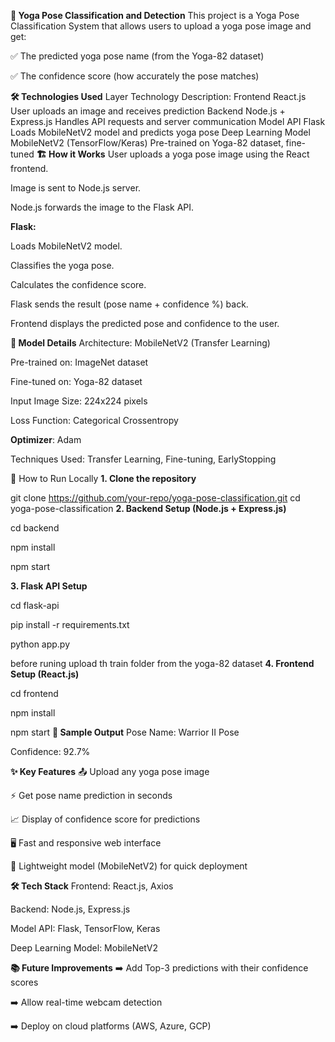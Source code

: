 **🧘 Yoga Pose Classification and Detection**
This project is a Yoga Pose Classification System that allows users to upload a yoga pose image and get:

✅ The predicted yoga pose name (from the Yoga-82 dataset)

✅ The confidence score (how accurately the pose matches)

**🛠️ Technologies Used**
Layer	Technology	Description:
Frontend	React.js	User uploads an image and receives prediction
Backend	Node.js + Express.js	Handles API requests and server communication
Model API	Flask	Loads MobileNetV2 model and predicts yoga pose
Deep Learning Model	MobileNetV2 (TensorFlow/Keras)	Pre-trained on Yoga-82 dataset, fine-tuned
**🏗️ How it Works**
User uploads a yoga pose image using the React frontend.

Image is sent to Node.js server.

Node.js forwards the image to the Flask API.

**Flask:**

Loads MobileNetV2 model.

Classifies the yoga pose.

Calculates the confidence score.

Flask sends the result (pose name + confidence %) back.

Frontend displays the predicted pose and confidence to the user.

**🧠 Model Details**
Architecture: MobileNetV2 (Transfer Learning)

Pre-trained on: ImageNet dataset

Fine-tuned on: Yoga-82 dataset

Input Image Size: 224x224 pixels

Loss Function: Categorical Crossentropy

**Optimizer**: Adam

Techniques Used: Transfer Learning, Fine-tuning, EarlyStopping

🚀 How to Run Locally
**1. Clone the repository**

git clone https://github.com/your-repo/yoga-pose-classification.git
cd yoga-pose-classification
**2. Backend Setup (Node.js + Express.js)**

cd backend

npm install

npm start


**3. Flask API Setup**

cd flask-api

pip install -r requirements.txt

python app.py

before runing upload th train folder from the yoga-82 dataset
**4. Frontend Setup (React.js)**

cd frontend

npm install

npm start
**📸 Sample Output**
Pose Name: Warrior II Pose

Confidence: 92.7%

**✨ Key Features**
📤 Upload any yoga pose image

⚡ Get pose name prediction in seconds

📈 Display of confidence score for predictions

🖥️ Fast and responsive web interface

🧩 Lightweight model (MobileNetV2) for quick deployment

**🛠️ Tech Stack**
Frontend: React.js, Axios

Backend: Node.js, Express.js

Model API: Flask, TensorFlow, Keras

Deep Learning Model: MobileNetV2

**📚 Future Improvements**
➡️ Add Top-3 predictions with their confidence scores

➡️ Allow real-time webcam detection

➡️ Deploy on cloud platforms (AWS, Azure, GCP)
